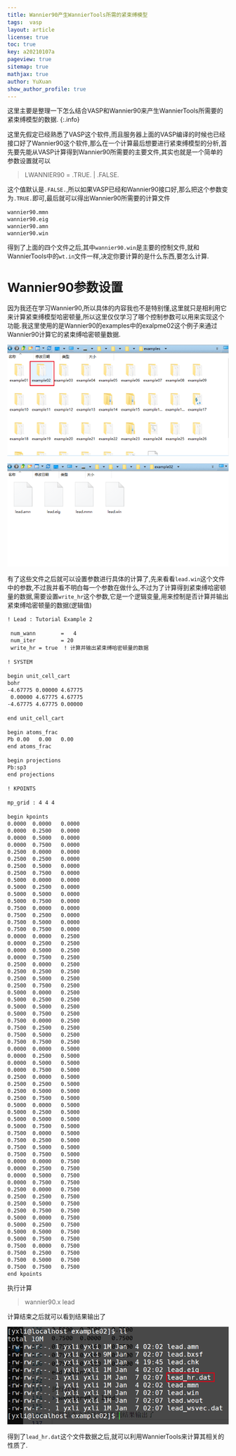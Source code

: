 ```yaml
---
title: Wannier90产生WannierTools所需的紧束缚模型
tags:  vasp
layout: article
license: true
toc: true
key: a20210107a
pageview: true
sitemap: true
mathjax: true
author: YuXuan
show_author_profile: true
---
```

这里主要是整理一下怎么结合VASP和Wannier90来产生WannierTools所需要的紧束缚模型的数据.
{:.info}
<!--more-->
这里先假定已经熟悉了VASP这个软件,而且服务器上面的VASP编译的时候也已经接口好了Wannier90这个软件,那么在一个计算最后想要进行紧束缚模型的分析,首先要先能从VASP计算得到Wannier90所需要的主要文件,其实也就是一个简单的参数设置就可以
> LWANNIER90 = .TRUE. | .FALSE.

这个值默认是`.FALSE.`,所以如果VASP已经和Wannier90接口好,那么把这个参数变为`.TRUE.`即可,最后就可以得出Wannier90所需要的计算文件
```shell
wannier90.mmn
wannier90.eig
wannier90.amn
wannier90.win
```
得到了上面的四个文件之后,其中`wannier90.win`是主要的控制文件,就和WannierTools中的`wt.in`文件一样,决定你要计算的是什么东西,要怎么计算.

# Wannier90参数设置
因为我还在学习Wannier90,所以具体的内容我也不是特别懂,这里就只是相利用它来计算紧束缚模型哈密顿量,所以这里仅仅学习了哪个控制参数可以用来实现这个功能.我这里使用的是Wannier90的examples中的exalpme02这个例子来通过Wannier90计算它的紧束缚哈密顿量数据.

![png](/assets/images/wannierTools/W90_1.png)

![png](/assets/images/wannierTools/W90_2.png)

有了这些文件之后就可以设置参数进行具体的计算了,先来看看`lead.win`这个文件中的参数,不过我并看不明白每一个参数在做什么,不过为了计算得到紧束缚哈密顿量的数据,需要设置`write_hr`这个参数,它是一个逻辑变量,用来控制是否计算并输出紧束缚哈密顿量的数据(逻辑值)
```shell
! Lead : Tutorial Example 2

 num_wann        =   4
 num_iter        = 20
 write_hr = true  ! 计算并输出紧束缚哈密顿量的数据

! SYSTEM

begin unit_cell_cart
bohr
-4.67775 0.00000 4.67775
 0.00000 4.67775 4.67775
-4.67775 4.67775 0.00000

end unit_cell_cart

begin atoms_frac
Pb 0.00   0.00   0.00
end atoms_frac

begin projections
Pb:sp3
end projections

! KPOINTS

mp_grid : 4 4 4

begin kpoints
0.0000  0.0000   0.0000
0.0000  0.2500   0.0000
0.0000  0.5000   0.0000
0.0000  0.7500   0.0000
0.2500  0.0000   0.0000
0.2500  0.2500   0.0000
0.2500  0.5000   0.0000
0.2500  0.7500   0.0000
0.5000  0.0000   0.0000
0.5000  0.2500   0.0000
0.5000  0.5000   0.0000
0.5000  0.7500   0.0000
0.7500  0.0000   0.0000
0.7500  0.2500   0.0000
0.7500  0.5000   0.0000
0.7500  0.7500   0.0000
0.0000  0.0000   0.2500
0.0000  0.2500   0.2500
0.0000  0.5000   0.2500
0.0000  0.7500   0.2500
0.2500  0.0000   0.2500
0.2500  0.2500   0.2500
0.2500  0.5000   0.2500
0.2500  0.7500   0.2500
0.5000  0.0000   0.2500
0.5000  0.2500   0.2500
0.5000  0.5000   0.2500
0.5000  0.7500   0.2500
0.7500  0.0000   0.2500
0.7500  0.2500   0.2500
0.7500  0.5000   0.2500
0.7500  0.7500   0.2500
0.0000  0.0000   0.5000
0.0000  0.2500   0.5000
0.0000  0.5000   0.5000
0.0000  0.7500   0.5000
0.2500  0.0000   0.5000
0.2500  0.2500   0.5000
0.2500  0.5000   0.5000
0.2500  0.7500   0.5000
0.5000  0.0000   0.5000
0.5000  0.2500   0.5000
0.5000  0.5000   0.5000
0.5000  0.7500   0.5000
0.7500  0.0000   0.5000
0.7500  0.2500   0.5000
0.7500  0.5000   0.5000
0.7500  0.7500   0.5000
0.0000  0.0000   0.7500
0.0000  0.2500   0.7500
0.0000  0.5000   0.7500
0.0000  0.7500   0.7500
0.2500  0.0000   0.7500
0.2500  0.2500   0.7500
0.2500  0.5000   0.7500
0.2500  0.7500   0.7500
0.5000  0.0000   0.7500
0.5000  0.2500   0.7500
0.5000  0.5000   0.7500
0.5000  0.7500   0.7500
0.7500  0.0000   0.7500
0.7500  0.2500   0.7500
0.7500  0.5000   0.7500
0.7500  0.7500   0.7500
end kpoints
```
执行计算
> wannier90.x lead

计算结束之后就可以看到结果输出了

![png](/assets/images/wannierTools/W90_3.png)

得到了`lead_hr.dat`这个文件数据之后,就可以利用WannierTools来计算其相关的性质了.